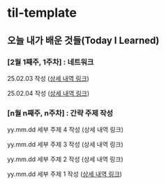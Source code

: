 # til-template

## 오늘 내가 배운 것들(Today I Learned)

### [2월 1째주, 1주차] : 네트워크 

25.02.03 작성 ([상세 내역 링크](https://github.com/Mason-P-ark/jett.park-til/blob/main/Jan/2025-02-03))

25.02.04 작성 ([상세 내역 링크](https://github.com/Mason-P-ark/jett.park-til/blob/main/Feb/2025-02-04)) 

### [n월 n째주, n주차] : 간략 주제 작성 

yy.mm.dd 세부 주제 4 작성 (상세 내역 링크)

yy.mm.dd 세부 주제 3 작성 (상세 내역 링크)

yy.mm.dd 세부 주제 2 작성 (상세 내역 링크)

yy.mm.dd 세부 주제 1 작성 ([상세 내역 링크](https://github.com/kakao-cloud-edu-5/til-template/blob/main/Jan/yyyy-mm-dd))
